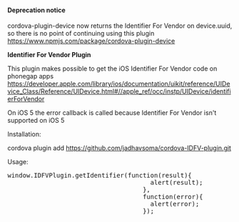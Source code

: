 <h4>Deprecation notice</h4>

cordova-plugin-device now returns the Identifier For Vendor on device.uuid, so there is no point of continuing using this plugin https://www.npmjs.com/package/cordova-plugin-device

<strong>Identifier For Vendor Plugin</strong>

This plugin makes possible to get the iOS Identifier For Vendor code on phonegap apps https://developer.apple.com/library/ios/documentation/uikit/reference/UIDevice_Class/Reference/UIDevice.html#//apple_ref/occ/instp/UIDevice/identifierForVendor

On iOS 5 the error callback is called because Identifier For Vendor isn't supported on iOS 5

Installation:

cordova plugin add https://github.com/jadhavsoma/cordova-IDFV-plugin.git

Usage:
<pre>
window.IDFVPlugin.getIdentifier(function(result){
                                      alert(result);
                                    },
                                    function(error){
                                      alert(error);
                                    });
                                    </pre>
